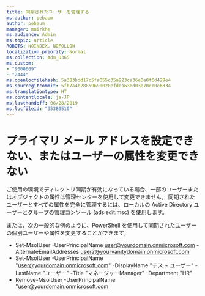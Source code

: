 ```yaml
---
title: 同期されたユーザーを管理する
ms.author: pebaum
author: pebaum
manager: mnirkhe
ms.audience: Admin
ms.topic: article
ROBOTS: NOINDEX, NOFOLLOW
localization_priority: Normal
ms.collection: Adm_O365
ms.custom:
- "9000609"
- "2444"
ms.openlocfilehash: 5a383bdd17c5fa055c35a923ca36e0e0f6d429e4
ms.sourcegitcommit: 5fb7a4b28859690020efdea630d03e70cc0e6334
ms.translationtype: HT
ms.contentlocale: ja-JP
ms.lasthandoff: 06/28/2019
ms.locfileid: "35380510"
---
```

# <a name="unable-to-set-primary-email-address-or-change-user-attributes"></a>プライマリ メール アドレスを設定できない、またはユーザーの属性を変更できない

ご使用の環境でディレクトリ同期が有効になっている場合、一部のユーザーまたはオブジェクトの属性は管理センターを使用して変更できません。
同期されたユーザーとすべての属性を完全に管理するには、ローカルの Active Directory ユーザーとグループの管理コンソール (adsiedit.msc) を使用します。  

または、次の一般的な例のように、PowerShell を使用して同期されたユーザーの個別ユーザーや属性を変更することができます。 
- Set-MsolUser -UserPrincipalName user@yourdomain.onmicrosoft.com -AlternateEmailAddresses user2@yourvanitydomain.onmicrosoft.com
- Set-MsolUser -UserPrincipalName "user@yourdomain.onmicrosoft.com" -DisplayName "テスト ユーザー" -LastName "ユーザー" -Title "マネージャーManager" -Department "HR"
- Remove-MsolUser -UserPrincipalName "user@yourdomain.onmicrosoft.com